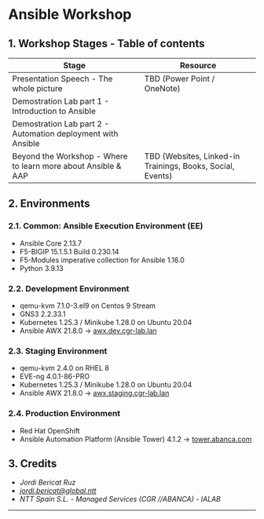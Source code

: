 # Ansible Workshop

## 1. Workshop Stages - Table of contents

| Stage | Resource |
|-|-|
| Presentation Speech - The whole picture | TBD (Power Point / OneNote) |
| Demostration Lab part 1 - Introduction to Ansible | [](doc/workshop_lab_part_1.md) |
| Demostration Lab part 2 - Automation deployment with Ansible | [](doc/workshop_lab_part_2.md) |
| Beyond the Workshop - Where to learn more about Ansible & AAP | TBD (Websites, Linked-in Trainings, Books, Social, Events) |

## 2. Environments

### 2.1. Common: Ansible Execution Environment (EE)

- Ansible Core 2.13.7
- F5-BIGIP 15.1.5.1 Build 0.230.14
- F5-Modules imperative collection for Ansible 1.16.0
- Python 3.9.13

### 2.2. Development Environment

- qemu-kvm 7.1.0-3.el9 on Centos 9 Stream
- GNS3 2.2.33.1
- Kubernetes 1.25.3 / Minikube 1.28.0 on Ubuntu 20.04
- Ansible AWX 21.8.0 -> [awx.dev.cgr-lab.lan](http://awx.dev.cgr-lab.lan)

### 2.3. Staging Environment

- qemu-kvm 2.4.0 on RHEL 8
- EVE-ng 4.0.1-86-PRO
- Kubernetes 1.25.3 / Minikube 1.28.0 on Ubuntu 20.04
- Ansible AWX 21.8.0 -> [awx.staging.cgr-lab.lan](http://awx.staging.cgr-lab.lan)

### 2.4. Production Environment

- Red Hat OpenShift
- Ansible Automation Platform (Ansible Tower) 4.1.2 -> [tower.abanca.com](tower.abanca.com)

## 3. Credits

- *Jordi Bericat Ruz*
- *jordi.bericat@global.ntt*
- *NTT Spain S.L. - Managed Services (CGR //ABANCA) - IALAB*

------------------------------

